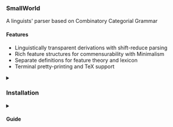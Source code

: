### SmallWorld

A linguists' parser based on Combinatory Categorial Grammar


#### Features

* Linguistically transparent derivations with shift-reduce parsing
* Rich feature structures for commensurability with Minimalism
* Separate definitions for feature theory and lexicon
* Terminal pretty-printing and TeX support



<details>
<summary>

### Installation
</summary>



#### Prerequisites

First install the following to your system.

- [`git`](https://github.com/git-guides/install-git)
- [`SBCL`](https://www.sbcl.org/getting.html)
- [`rlwrap`](https://github.com/hanslub42/rlwrap) (optional)



Type,

```bash
sbcl --version
```

on the command-line to see if you have a working `SBCL`.


Install `quicklisp` as described [here](https://www.quicklisp.org/beta/), make sure to complete all the steps.


#### Fetch the program to your system


Clone the `SmallWorld` repo by going to your choice of installation directory and doing:

```bash
git clone git@github.com:umutozge/smallworld.git
```


#### Create the `smallworld` executable

The `git clone` command above will create a directory named `smallworld`. Change to the program directory by,

```bash
cd smallworld/
```

and do,

```bash
sbcl --script install.lisp
```

This operation, if successful, will create an executable file `smallworld` in your local bin directory. If you don't have one, the installer will create it. Note this directory, because you need to [add](https://medium.com/@jamexkarix583/add-bin-folder-to-the-path-772de253f579) it to your `PATH`.


#### Run the program

Now, you can run `smallworld` from anywhere on your system. You need to specify the project directory as a command line argument:


```bash
smallworld <project-directory>
```

If you installed `rlwrap` -- which is highly recommended -- you can run the command as:

```bash
rlwrap smallworld <project-directory>
```

#### How to update


To update `SmallWorld`, do,

```bash
git pull origin master
```
when in somewhere in the `smallworld` folder. Your local project files will NOT be overwritten or get lost. Re-run the install script for changes to take effect.

</details>


<details>
<summary>

#### Guide
</summary>

##### Projects

Projects are found under the folder `prj`. A project consists of `theory.lisp` and `lexicon.lisp` files. The `lexicon.lisp` file is where you enter your lexicon; inspecting the file `prj/basic/lexicon.lisp` should be enough to understand its syntax. Understanding the function of `theory.lisp` requires having grasped some other concepts.

###### Attribute-value matrices

These are basic, intuitive data records. Here is an example:

```lisp
((title sir)
 (name alex)
 (surname ferguson))
```

In every ordered pair, the first component is the ''attribute'' and the second is the ''value'' of that attribute. Any collection of such pairs is an ''attribute-value matrix'' (or ''AVM'' for short).

The real interest of attribute-value structures lies in their recursive structure; an attribute has another attribute-value structure as its value. E.g.:

```lisp
((title sir)
 (name alex)
 (surname ferguson)
 (pysique ((height 186cm)
           (weight 87kg)
           (color caucasian))))
```


###### The theory file

The function of the `theory.lisp` is to define the basic (or atomic) categories of your grammar/lexicon, i.e. "non-slashed" categories.
First you define a basic category template, which will be the most general structure of an atomic category.

```lisp
(base-cat-template ((cat ?_) (agr ?_) (bar ?_)))
```

This says that each basic category has a `cat`, `agr` and `bar` attribute (linguists prefer ''feature'' over ''attribute''). The basic template leaves the values of these features underspecified. In the notation of `SmallWorld`, symbols starting with a `?` are variables.

The second component of a theory is the feature dictionary

```lisp
(feature-dictionary (agr pl sg)
                    (cat v n a p m)
                    (bar 0 1 2))
```

This data structure declares that the `agr` feature can have `pl` and `sg` as values, and likewise for other features.

The third part of a theory file is the specification of category bundle symbols. What we write as, for instance `S`, in CCG categories get translated into an AVM according to these specifications:

```lisp
(category-bundle-symbols (s (cat v) (bar 1))
                         (np (cat n) (bar 2))
                         (adj (cat a) (bar 0))
                         (ap (cat a) (bar 2))
                         (n (cat n))
						 (m (cat m) (bar 2)))
```

In declaring category bundle symbols you only give the feature-value pairs that you want to be overridden on the base category template.

###### Internal representation of categories

`SmallWorld` translates each category it finds in `lexicon.lisp` to its internal representation, which is written to the file `_lexicon.lisp` each time you load a lexicon.


Here is an example lexical entry.

```
s\np[sg] : (lam x ($ x)) < sleeps walks works talks
```
This entry defines the lexical category of 4 words. The `$` in the semantic interpretation gets replaced by the word during the translation into internal representation.

The internal representation of a lexical category is an AVM with three main features: `PHON`, `SYN` and `SEM`. 

```lisp
((PHON SLEEPS)
 (SYN
  ((IN ((CAT N) (AGR SG) (BAR 2)))
   (DIR BACKWARD)
   (OUT ((CAT V) (AGR ?_) (BAR 1)))))
 (SEM (LAM X (SLEEPS X))))
```

`PHON` feature has the phonetic representation of the lexical item itself.

`SEM` is either an atom like `JOHN` or a lambda term. Inspecting the example lexicon will clarify how to write lambda terms.

`SYN` is a complex feature which has another AVM as its value. For functional categories like `SLEEPS` above, the value of the `SYN` feature is an AVM with three features: `IN` for the input category, `DIR` for the slash, and `OUT` for the output category.

Studying the example `lexicon.lisp`, `theory.lisp` and the `_lexicon.lisp` generated on the basis of the former two will clarify how the system works.
</details>

